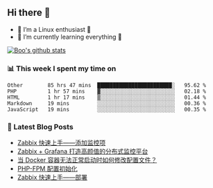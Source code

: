 ## Hi there 👋
* 🔭 I’m a Linux enthusiast 🐧️
* 🏃️ I’m currently learning everything 🏃️

[![Boo's github stats](https://github-readme-stats.vercel.app/api?username=0xAiKang)](https://github.com/anuraghazra/github-readme-stats)

<!-- [![Most Used Langs](https://github-readme-stats.vercel.app/api/top-langs/?username=0xAiKang)](https://github.com/anuraghazra/github-readme-stats) -->

### 📊 This week I spent my time on
<!--START_SECTION:waka-->
```text
Other        85 hrs 47 mins  ████████████████████████░   95.62 % 
PHP          1 hr 57 mins    ▓░░░░░░░░░░░░░░░░░░░░░░░░   02.18 % 
HTML         1 hr 17 mins    ▒░░░░░░░░░░░░░░░░░░░░░░░░   01.44 % 
Markdown     19 mins         ░░░░░░░░░░░░░░░░░░░░░░░░░   00.36 % 
JavaScript   19 mins         ░░░░░░░░░░░░░░░░░░░░░░░░░   00.35 % 
```
<!--END_SECTION:waka-->

### 📕 Latest Blog Posts
<!-- BLOG-POST-LIST:START -->
- [Zabbix 快速上手——添加监控项](https://www.0x2beace.com/zabbix-quick-start-add-monitoring-items/)
- [Zabbix + Grafana 打造高颜值的分布式监控平台](https://www.0x2beace.com/zabbix-grafana-to-create-a-high-value-distributed-monitoring-platform/)
- [当 Docker 容器无法正常启动时如何修改配置文件？](https://www.0x2beace.com/how-to-modify-the-configuration-file-when-the-docker-container-cannot-start-normally/)
- [PHP-FPM 配置初始化](https://www.0x2beace.com/php-fpm-configuration-initialization/)
- [Zabbix 快速上手——部署](https://www.0x2beace.com/zabbix-quick-start/)
<!-- BLOG-POST-LIST:END -->


